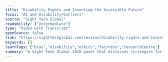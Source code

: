 ```yaml
---
title: "Disability Rights and Inventing the Accessible Future"
focus: "AI and Disability/Outliers"
source: "Sight Tech Global"
readability: ["Intermediate"]
type: "Video with Transcript"
openSource: false
link: "https://sighttechglobal.com/session/disability-rights-and-inventing-the-accessible-future/"
keywords: []
learnTags: ["bias","disability","ethics","fairness","researchCentre"]
summary: "A Sight Tech Global 2020 panel that discusses strategies for creating a future fully accessible to people with disabilities. "
---
```

